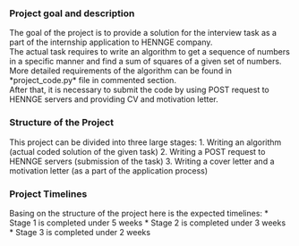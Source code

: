 
<h3>Project goal and description</h3>
The goal of the project is to provide a solution for the interview task as a part of the internship application to HENNGE company.
<br>
The actual task requires to write an algorithm to get a sequence of numbers in a specific manner and find a sum of squares of a given set of numbers. More detailed requirements of the algorithm can be found in *project_code.py* file in commented section. 
<br>
After that, it is necessary to submit the code by using POST request to HENNGE servers and providing CV and motivation letter.
<br>
<h3>Structure of the Project</h3>
This project can be divided into three large stages:
1. Writing an algorithm (actual coded solution of the given task)
2. Writing a POST request to HENNGE servers (submission of the task)
3. Writing a cover letter and a motivation letter (as a part of the application process)
<br>
<h3>Project Timelines</h3>
Basing on the structure of the project here is the expected timelines:
* Stage 1 is completed under 5 weeks
* Stage 2 is completed under 3 weeks
* Stage 3 is completed under 2 weeks

